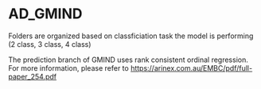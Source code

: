 # AD_GMIND
Folders are organized based on classficiation task the model is performing (2 class, 3 class, 4 class)

The prediction branch of GMIND uses rank consistent ordinal regression. 
For more information, please refer to https://arinex.com.au/EMBC/pdf/full-paper_254.pdf
